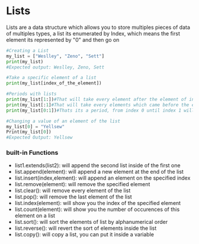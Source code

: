 # Lists
Lists are a data structure which allows you to store multiples pieces of data of multiples types, a list its enumerated by Index, which means
the first element its represented by "0" and then go on
```py
#Creating a List
my_list = ["Weslley", "Zeno", "Sett"]
print(my_list)
#Expected output: Weslley, Zeno, Sett

#Take a specific element of a list
print(my_list[index_of_the_element]) 

#Periods with lists
print(my_list[1:])#That will take every element after the element of index 1(including himself)
print(my_list[:1]#That will take every elements which came before the element of index 1(including himself)
print(my_list[0:1])#Thats its a period, from index 0 until index 1 will be taked every element(including both of them)

#Changing a value of an element of the list
my_list[0] = "Yellsew"
Print(my_list[0])
#Expected Output: Yellsew 
```

### built-in Functions
- list1.extends(list2): will append the second list inside of the first one 
- list.append(element): will append a new element at the end of the list 
- list.insert(index,element): will append an element on the specified index
- list.remove(element): will remove the specified element 
- list.clear(): will remove every element of the list 
- list.pop(): will remove the last element of the list 
- list.index(element): will show you the index of the specified element
- list.count(element): will show you the number of occurences of this element on a list
- list.sort(): will sort the elements of list by alphanumerical order
- list.reverse(): will revert the sort of elements inside the list
- list.copy(): will copy a list, you can put it inside a variable 


